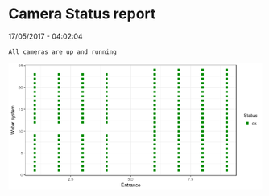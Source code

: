Camera Status report
================
17/05/2017 - 04:02:04

    All cameras are up and running

![](camreport_files/figure-markdown_github/unnamed-chunk-2-1.png)
